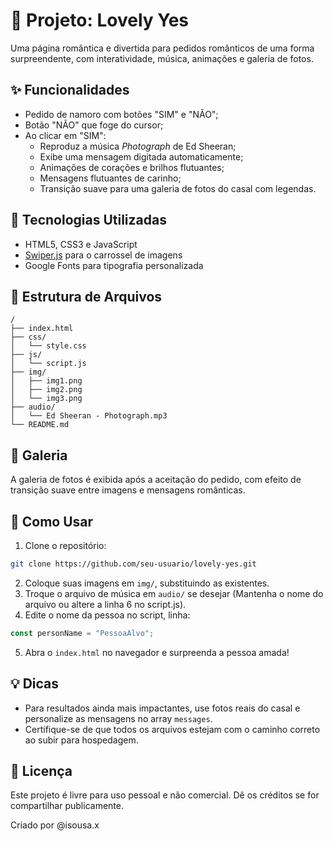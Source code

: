 # 💖 Projeto: Lovely Yes

Uma página romântica e divertida para pedidos românticos de uma forma surpreendente, com interatividade, música, animações e galeria de fotos.

## ✨ Funcionalidades

- Pedido de namoro com botões "SIM" e "NÃO";
- Botão "NÃO" que foge do cursor;
- Ao clicar em "SIM":
  - Reproduz a música *Photograph* de Ed Sheeran;
  - Exibe uma mensagem digitada automaticamente;
  - Animações de corações e brilhos flutuantes;
  - Mensagens flutuantes de carinho;
  - Transição suave para uma galeria de fotos do casal com legendas.

## 🧠 Tecnologias Utilizadas

- HTML5, CSS3 e JavaScript
- [Swiper.js](https://swiperjs.com/) para o carrossel de imagens
- Google Fonts para tipografia personalizada

## 📁 Estrutura de Arquivos

```
/
├── index.html
├── css/
│   └── style.css
├── js/
│   └── script.js
├── img/
│   ├── img1.png
│   ├── img2.png
│   └── img3.png
├── audio/
│   └── Ed Sheeran - Photograph.mp3
└── README.md
```

## 📸 Galeria

A galeria de fotos é exibida após a aceitação do pedido, com efeito de transição suave entre imagens e mensagens românticas.

## 🔧 Como Usar

1. Clone o repositório:

```bash
git clone https://github.com/seu-usuario/lovely-yes.git
```

2. Coloque suas imagens em `img/`, substituindo as existentes.
3. Troque o arquivo de música em `audio/` se desejar (Mantenha o nome do arquivo ou altere a linha 6 no script.js).
4. Edite o nome da pessoa no script, linha:

```js
const personName = "PessoaAlvo";
```

5. Abra o `index.html` no navegador e surpreenda a pessoa amada!

## 💡 Dicas

- Para resultados ainda mais impactantes, use fotos reais do casal e personalize as mensagens no array `messages`.
- Certifique-se de que todos os arquivos estejam com o caminho correto ao subir para hospedagem.

## 🧡 Licença

Este projeto é livre para uso pessoal e não comercial. Dê os créditos se for compartilhar publicamente.

Criado por @isousa.x
